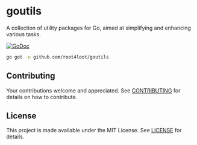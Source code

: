 # goutils

A collection of utility packages for Go, aimed at simplifying and enhancing various tasks.

[![GoDoc](https://pkg.go.dev/badge/github.com/root4loot/goutils)](https://pkg.go.dev/github.com/root4loot/goutils)


```sh
go get -u github.com/root4loot/goutils
```

## Contributing

Your contributions welcome and appreciated. See [CONTRIBUTING](./CONTRIBUTING.md) for details on how to contribute.

## License

This project is made available under the MIT License. See [LICENSE](./LICENSE) for details.